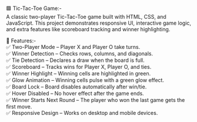 🟩 Tic-Tac-Toe Game:-                                                                                                                                                                                               
A classic two-player Tic-Tac-Toe game built with HTML, CSS, and JavaScript. This project demonstrates responsive UI, interactive game logic, and extra features like scoreboard tracking and winner highlighting.

📌 Features:-                                                                                                                                                                                                       
✅ Two-Player Mode – Player X and Player O take turns.                                                                                                                                                              
✅ Winner Detection – Checks rows, columns, and diagonals.                                                                                                                                                          
✅ Tie Detection – Declares a draw when the board is full.                                                                                                                                                          
✅ Scoreboard – Tracks wins for Player X, Player O, and ties.                                                                                                                                                       
✅ Winner Highlight – Winning cells are highlighted in green.                                                                                                                                                       
✅ Glow Animation – Winning cells pulse with a green glow effect.                                                                                                                                                   
✅ Board Lock – Board disables automatically after win/tie.                                                                                                                                                         
✅ Hover Disabled – No hover effect after the game ends.                                                                                                                                                            
✅ Winner Starts Next Round – The player who won the last game gets the first move.                                                                                                                                 
✅ Responsive Design – Works on desktop and mobile devices.                                                                                                                                                         
